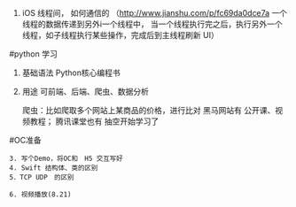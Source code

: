 1. iOS 线程间， 如何通信的
   （http://www.jianshu.com/p/fc69da0dce7a
   一个线程的数据传递到另外i一个线程中， 当一个线程执行完之后，执行另外一个线程，如子线程执行某些操作，完成后到主线程刷新 UI）


#python 学习
1. 基础语法  Python核心编程书
2. 用途 可前端、后端、爬虫、数据分析

	爬虫：比如爬取多个网站上某商品的价格，进行比对
	黑马网站有 公开课、视频教程；
	腾讯课堂也有
	抽空开始学习了

	
#OC准备

	3. 写个Demo，将OC和　H5 交互写好
	4. Swift 结构体、类的区别
	5．TCP UDP　的区别

	6. 视频播放(8.21)